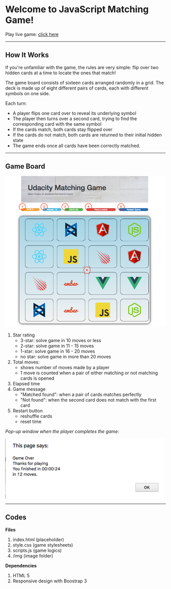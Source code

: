 Welcome to JavaScript Matching Game!
===================

Play live game: [click here](<https://swaption2009.github.io/javascript-memory-game/index.html>)

----------


How It Works
-------------

If you're unfamiliar with the game, the rules are very simple: flip over two hidden cards at a time to locate the ones that match!

The game board consists of sixteen cards arranged randomly in a grid. The deck is made up of eight different pairs of cards, each with different symbols on one side.

Each turn:
- A player flips one card over to reveal its underlying symbol
- The player then turns over a second card, trying to find the corresponding card with the same symbol
- If the cards match, both cards stay flipped over
- If the cards do not match, both cards are returned to their initial hidden state
- The game ends once all cards have been correctly matched.


----------

Game Board
-------------
![board](img/game_manual.png)

1. Star rating
    - 3-star: solve game in 10 moves or less
    - 2-star: solve game in 11 - 15 moves
    - 1-star: solve game in  16 - 20 moves
    - no star: solve game in more than 20 moves
2. Total moves:
    - shows number of moves made by a player
    - 1 move is counted when a pair of either matching or not matching cards is opened
3. Elapsed time
4. Game message
    - "Matched found": when a pair of cards matches perfectly
    - "Not found": when the second card does not match with the first card
5. Restart button
    - reshuffle cards
    - reset time


_Pop-up window when the player completes the game:_

![gameover](img/gameover.png)

----------

Codes
-------------

**Files**
1. index.html (placeholder)
2. style.css (game stylesheets)
3. scripts.js (game logics)
4. /img (image folder)

**Dependencies**
1. HTML 5
2. Responsive design with Boostrap 3
